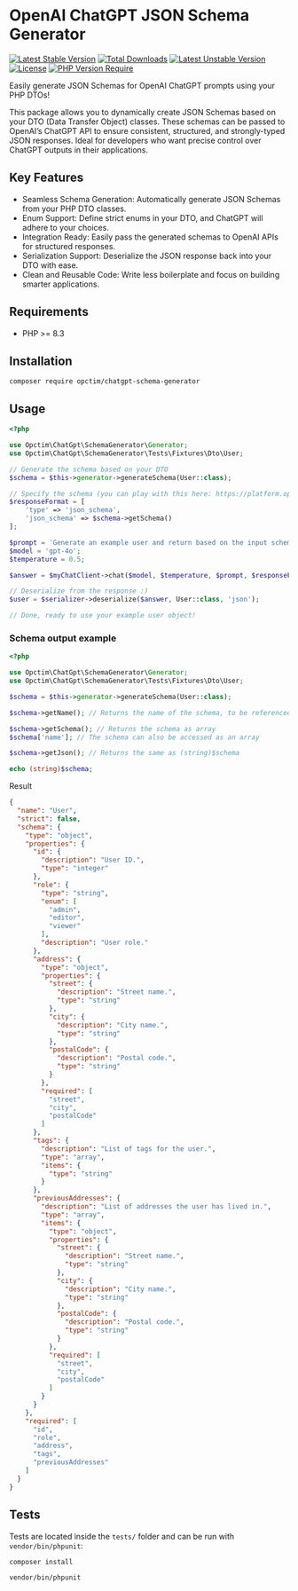 # OpenAI ChatGPT JSON Schema Generator

[![Latest Stable Version](http://poser.pugx.org/opctim/chatgpt-schema-generator/v)](https://packagist.org/packages/opctim/chatgpt-schema-generator) [![Total Downloads](http://poser.pugx.org/opctim/chatgpt-schema-generator/downloads)](https://packagist.org/packages/opctim/chatgpt-schema-generator) [![Latest Unstable Version](http://poser.pugx.org/opctim/chatgpt-schema-generator/v/unstable)](https://packagist.org/packages/opctim/chatgpt-schema-generator) [![License](http://poser.pugx.org/opctim/chatgpt-schema-generator/license)](https://packagist.org/packages/opctim/chatgpt-schema-generator) [![PHP Version Require](http://poser.pugx.org/opctim/chatgpt-schema-generator/require/php)](https://packagist.org/packages/opctim/chatgpt-schema-generator)

Easily generate JSON Schemas for OpenAI ChatGPT prompts using your PHP DTOs!

This package allows you to dynamically create JSON Schemas based on your DTO (Data Transfer Object) classes. 
These schemas can be passed to OpenAI’s ChatGPT API to ensure consistent, structured, and strongly-typed JSON responses. 
Ideal for developers who want precise control over ChatGPT outputs in their applications.

## Key Features

-	Seamless Schema Generation: Automatically generate JSON Schemas from your PHP DTO classes.
-	Enum Support: Define strict enums in your DTO, and ChatGPT will adhere to your choices.
-	Integration Ready: Easily pass the generated schemas to OpenAI APIs for structured responses.
-	Serialization Support: Deserialize the JSON response back into your DTO with ease.
-	Clean and Reusable Code: Write less boilerplate and focus on building smarter applications.

## Requirements

- PHP >= 8.3

## Installation

```shell
composer require opctim/chatgpt-schema-generator
```

## Usage

```php
<?php

use Opctim\ChatGpt\SchemaGenerator\Generator;
use Opctim\ChatGpt\SchemaGenerator\Tests\Fixtures\Dto\User;

// Generate the schema based on your DTO
$schema = $this->generator->generateSchema(User::class);

// Specify the schema (you can play with this here: https://platform.openai.com/playground/chat?models=gpt-4o)
$responseFormat = [
    'type' => 'json_schema',
    'json_schema' => $schema->getSchema()
];

$prompt = 'Generate an example user and return based on the input schema with the name ' . $schema->getName();
$model = 'gpt-4o';
$temperature = 0.5;

$answer = $myChatClient->chat($model, $temperature, $prompt, $responseFormat);

// Deserialize from the response :)
$user = $serializer->deserialize($answer, User::class, 'json');

// Done, ready to use your example user object!
```

### Schema output example
```php
<?php

use Opctim\ChatGpt\SchemaGenerator\Generator;
use Opctim\ChatGpt\SchemaGenerator\Tests\Fixtures\Dto\User;

$schema = $this->generator->generateSchema(User::class);

$schema->getName(); // Returns the name of the schema, to be referenced in your custom ChatGPT prompt

$schema->getSchema(); // Returns the schema as array
$schema['name']; // The schema can also be accessed as an array

$schema->getJson(); // Returns the same as (string)$schema

echo (string)$schema;
```

Result
```json
{
  "name": "User",
  "strict": false,
  "schema": {
    "type": "object",
    "properties": {
      "id": {
        "description": "User ID.",
        "type": "integer"
      },
      "role": {
        "type": "string",
        "enum": [
          "admin",
          "editor",
          "viewer"
        ],
        "description": "User role."
      },
      "address": {
        "type": "object",
        "properties": {
          "street": {
            "description": "Street name.",
            "type": "string"
          },
          "city": {
            "description": "City name.",
            "type": "string"
          },
          "postalCode": {
            "description": "Postal code.",
            "type": "string"
          }
        },
        "required": [
          "street",
          "city",
          "postalCode"
        ]
      },
      "tags": {
        "description": "List of tags for the user.",
        "type": "array",
        "items": {
          "type": "string"
        }
      },
      "previousAddresses": {
        "description": "List of addresses the user has lived in.",
        "type": "array",
        "items": {
          "type": "object",
          "properties": {
            "street": {
              "description": "Street name.",
              "type": "string"
            },
            "city": {
              "description": "City name.",
              "type": "string"
            },
            "postalCode": {
              "description": "Postal code.",
              "type": "string"
            }
          },
          "required": [
            "street",
            "city",
            "postalCode"
          ]
        }
      }
    },
    "required": [
      "id",
      "role",
      "address",
      "tags",
      "previousAddresses"
    ]
  }
}
```

## Tests

Tests are located inside the `tests/` folder and can be run with `vendor/bin/phpunit`:

```shell
composer install

vendor/bin/phpunit       
```
